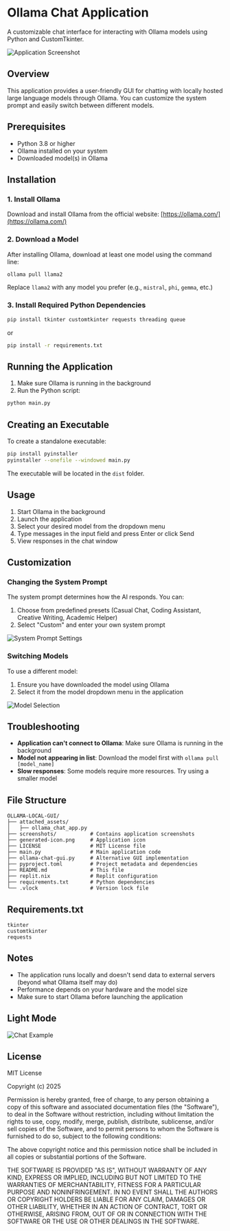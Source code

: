 # Ollama Chat Application

A customizable chat interface for interacting with Ollama models using Python and CustomTkinter.

![Application Screenshot](screenshots/app_screenshot.png)

## Overview

This application provides a user-friendly GUI for chatting with locally hosted large language models through Ollama. You can customize the system prompt and easily switch between different models.

## Prerequisites

- Python 3.8 or higher
- Ollama installed on your system
- Downloaded model(s) in Ollama

## Installation

### 1. Install Ollama

Download and install Ollama from the official website:
[https://ollama.com/](https://ollama.com/)

### 2. Download a Model

After installing Ollama, download at least one model using the command line:

```bash
ollama pull llama2
```

Replace `llama2` with any model you prefer (e.g., `mistral`, `phi`, `gemma`, etc.)

### 3. Install Required Python Dependencies

```bash
pip install tkinter customtkinter requests threading queue
```

or

```bash
pip install -r requirements.txt
```

## Running the Application

1. Make sure Ollama is running in the background
2. Run the Python script:
```bash
python main.py
```

## Creating an Executable

To create a standalone executable:

```bash
pip install pyinstaller
pyinstaller --onefile --windowed main.py
```

The executable will be located in the `dist` folder.

## Usage

1. Start Ollama in the background
2. Launch the application
3. Select your desired model from the dropdown menu
4. Type messages in the input field and press Enter or click Send
5. View responses in the chat window

## Customization

### Changing the System Prompt

The system prompt determines how the AI responds. You can:
1. Choose from predefined presets (Casual Chat, Coding Assistant, Creative Writing, Academic Helper)
2. Select "Custom" and enter your own system prompt

![System Prompt Settings](screenshots/system_prompt.png)

### Switching Models

To use a different model:
1. Ensure you have downloaded the model using Ollama
2. Select it from the model dropdown menu in the application

![Model Selection](screenshots/model_selection.png)

## Troubleshooting

- **Application can't connect to Ollama**: Make sure Ollama is running in the background
- **Model not appearing in list**: Download the model first with `ollama pull [model_name]`
- **Slow responses**: Some models require more resources. Try using a smaller model

## File Structure

```
OLLAMA-LOCAL-GUI/
├── attached_assets/
│   ├── ollama_chat_app.py
├── screenshots/           # Contains application screenshots
├── generated-icon.png     # Application icon
├── LICENSE                # MIT License file
├── main.py                # Main application code
├── ollama-chat-gui.py     # Alternative GUI implementation
├── pyproject.toml         # Project metadata and dependencies
├── README.md              # This file
├── replit.nix             # Replit configuration
├── requirements.txt       # Python dependencies
└── .vlock                 # Version lock file
```

## Requirements.txt

```
tkinter
customtkinter
requests
```

## Notes

- The application runs locally and doesn't send data to external servers (beyond what Ollama itself may do)
- Performance depends on your hardware and the model size
- Make sure to start Ollama before launching the application

## Light Mode

![Chat Example](screenshots/light-mode.png)

## License

MIT License

Copyright (c) 2025

Permission is hereby granted, free of charge, to any person obtaining a copy
of this software and associated documentation files (the "Software"), to deal
in the Software without restriction, including without limitation the rights
to use, copy, modify, merge, publish, distribute, sublicense, and/or sell
copies of the Software, and to permit persons to whom the Software is
furnished to do so, subject to the following conditions:

The above copyright notice and this permission notice shall be included in all
copies or substantial portions of the Software.

THE SOFTWARE IS PROVIDED "AS IS", WITHOUT WARRANTY OF ANY KIND, EXPRESS OR
IMPLIED, INCLUDING BUT NOT LIMITED TO THE WARRANTIES OF MERCHANTABILITY,
FITNESS FOR A PARTICULAR PURPOSE AND NONINFRINGEMENT. IN NO EVENT SHALL THE
AUTHORS OR COPYRIGHT HOLDERS BE LIABLE FOR ANY CLAIM, DAMAGES OR OTHER
LIABILITY, WHETHER IN AN ACTION OF CONTRACT, TORT OR OTHERWISE, ARISING FROM,
OUT OF OR IN CONNECTION WITH THE SOFTWARE OR THE USE OR OTHER DEALINGS IN THE
SOFTWARE.